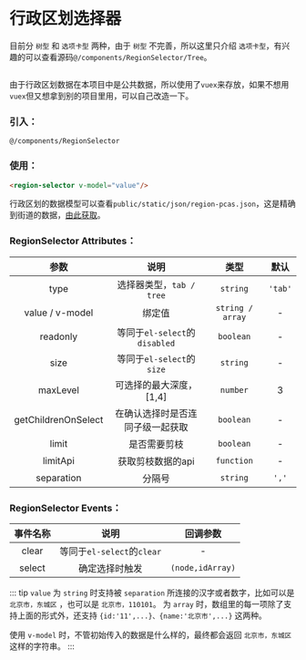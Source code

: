 # 行政区划选择器

目前分 `树型` 和 `选项卡型` 两种，由于 `树型` 不完善，所以这里只介绍 `选项卡型`，有兴趣的可以查看源码`@/components/RegionSelector/Tree`。

<img :src="$withBase('/region-selector_tab.png')">

由于行政区划数据在本项目中是公共数据，所以使用了`vuex`来存放，如果不想用`vuex`但又想拿到别的项目里用，可以自己改造一下。

### 引入：

`@/components/RegionSelector`

### 使用：
```html
<region-selector v-model="value"/>
```

行政区划的数据模型可以查看`public/static/json/region-pcas.json`，这是精确到街道的数据，[由此获取](https://github.com/modood/Administrative-divisions-of-China)。

### RegionSelector Attributes：

| 参数                | 说明                                    | 类型             | 默认    |
| :-----------------: | :-------------------------------------: | :--------------: | :-----: |
| type                | 选择器类型，`tab / tree`                | `string`         | `'tab'` |
| value / v-model     | 绑定值                                  | `string / array` | -       | 
| readonly            | 等同于`el-select`的`disabled`           | `boolean`        | -       | 
| size                | 等同于`el-select`的`size`               | `string`         | -       | 
| maxLevel            | 可选择的最大深度，[1,4]                 | `number`         | 3       | 
| getChildrenOnSelect | 在确认选择时是否连同子级一起获取        | `boolean`        | -       | 
| limit               | 是否需要剪枝                            | `boolean`        | -       | 
| limitApi            | 获取剪枝数据的api                       | `function`       | -       | 
| separation          | 分隔号                                  | `string`         | `','`   | 

### RegionSelector Events：

| 事件名称 | 说明                       | 回调参数         |
| :------: | :------------------------: | :--------------: |
| clear    | 等同于`el-select`的`clear` | -                |
| select   | 确定选择时触发             | `(node,idArray)` |


::: tip
`value` 为 `string` 时支持被 `separation` 所连接的汉字或者数字，比如可以是 `北京市，东城区` ，也可以是 `北京市，110101`。
为 `array` 时，数组里的每一项除了支持上面的形式外，还支持 `{id:'11',...}、{name:'北京市',...}` 这两种。

使用 `v-model` 时，不管初始传入的数据是什么样的，最终都会返回 `北京市，东城区` 这样的字符串。
:::
